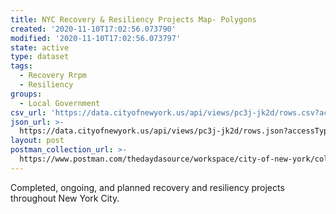 ```yaml
---
title: NYC Recovery & Resiliency Projects Map- Polygons
created: '2020-11-10T17:02:56.073790'
modified: '2020-11-10T17:02:56.073797'
state: active
type: dataset
tags:
  - Recovery Rrpm
  - Resiliency
groups:
  - Local Government
csv_url: 'https://data.cityofnewyork.us/api/views/pc3j-jk2d/rows.csv?accessType=DOWNLOAD'
json_url: >-
  https://data.cityofnewyork.us/api/views/pc3j-jk2d/rows.json?accessType=DOWNLOAD
layout: post
postman_collection_url: >-
  https://www.postman.com/thedaydasource/workspace/city-of-new-york/collection/15909983-0dc4fef3-754c-40de-871c-9db4fceda685
---
```

Completed, ongoing, and planned recovery and resiliency projects throughout New York City.
